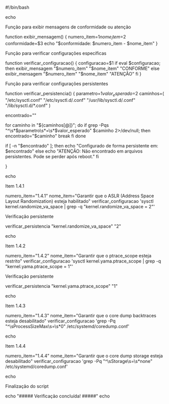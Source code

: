 #!/bin/bash

echo

Função para exibir mensagens de conformidade ou atenção

function exibir_mensagem() { numero_item=$1 nome_item=$2 conformidade=$3 echo "$conformidade: $numero_item - $nome_item" }

Função para verificar configurações específicas

function verificar_configuracao() { configuracao=$1 if eval $configuracao; then exibir_mensagem "$numero_item" "$nome_item" "CONFORME" else exibir_mensagem "$numero_item" "$nome_item" "ATENÇÃO" fi }

Função para verificar configurações persistentes

function verificar_persistencia() { parametro=$1 valor_esperado=$2 caminhos=( "/etc/sysctl.conf" "/etc/sysctl.d/.conf" "/usr/lib/sysctl.d/.conf" "/lib/sysctl.d/*.conf" )

encontrado=""

for caminho in "${caminhos[@]}"; do
    if grep -Pqs "^\s*$parametro\s*=\s*$valor_esperado" $caminho 2>/dev/null; then
        encontrado="$caminho"
        break
    fi
done

if [ -n "$encontrado" ]; then
    echo "Configurado de forma persistente em: $encontrado"
else
    echo "ATENÇÃO: Não encontrado em arquivos persistentes. Pode se perder após reboot."
fi

}

echo

Item 1.4.1

numero_item="1.4.1" nome_item="Garantir que o ASLR (Address Space Layout Randomization) esteja habilitado" verificar_configuracao 'sysctl kernel.randomize_va_space | grep -q "kernel.randomize_va_space = 2"'

Verificação persistente

verificar_persistencia "kernel.randomize_va_space" "2"

echo

Item 1.4.2

numero_item="1.4.2" nome_item="Garantir que o ptrace_scope esteja restrito" verificar_configuracao 'sysctl kernel.yama.ptrace_scope | grep -q "kernel.yama.ptrace_scope = 1"'

Verificação persistente

verificar_persistencia "kernel.yama.ptrace_scope" "1"

echo

Item 1.4.3

numero_item="1.4.3" nome_item="Garantir que o core dump backtraces esteja desabilitado" verificar_configuracao 'grep -Pq "^\sProcessSizeMax\s=\s*0" /etc/systemd/coredump.conf'

echo

Item 1.4.4

numero_item="1.4.4" nome_item="Garantir que o core dump storage esteja desabilitado" verificar_configuracao 'grep -Pq "^\sStorage\s=\s*none" /etc/systemd/coredump.conf'

echo

Finalização do script

echo "##### Verificação concluída! #####" echo

